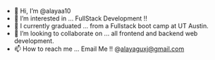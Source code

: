 - 👋 Hi, I’m @alayaa10
- 👀 I’m interested in ... FullStack Development !!
- 🌱 I currently graduated ... from a Fullstack boot camp at UT Austin. 
- 💞️ I’m looking to collaborate on ... all frontend and backend web development.
- 📫 How to reach me ... Email Me !! @alayaguxj@gmail.com

<!---
alayaa10/alayaa10 is a ✨ special ✨ repository because its `README.md` (this file) appears on your GitHub profile.
You can click the Preview link to take a look at your changes.
--->
